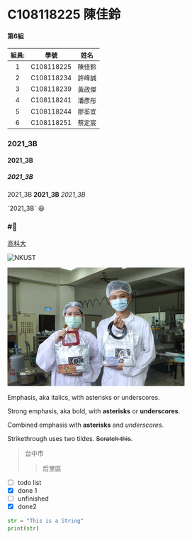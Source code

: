 # C108118225 陳佳鈴

#### 第6組
|組員:| 學號 |姓名|
|:---:|:---:|:---:|
|1|C108118225|陳佳鈴|
|2|C108118234|許峰誠|
|3|C108118239|黃政傑|
|4|C108118241|潘彥彤|
|5|C108118244|廖荃宜|
|6|C108118251|蔡定宸|


### 2021_3B

#### 2021_3B

##### 2021_3B

2021_3B **2021_3B** *2021_3B*

ˋ2021_3Bˋ :laughing:
### #:dog:

[高科大](http://www.nkust.edu.tw)

![NKUST](https://www.nkust.edu.tw/var/file/0/1000/img/513/182513897.png "NKUST")

![img](nkust2.jpg "民以食為天")

Emphasis, aka italics, with asterisks or underscores.

Strong emphasis, aka bold, with **asterisks** or **underscores**.

Combined emphasis with **asterisks** and *underscores*.

Strikethrough uses two tildes. ~~Scratch this~~.

>台中市
>>后里區

- [ ] todo list
- [x] done 1
- [ ] unfinished
- [x] done2

```python
str = "This is a String"
print(str)
```
